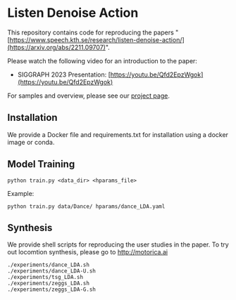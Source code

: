 # Listen Denoise Action
This repository contains code for reproducing the papers "[https://www.speech.kth.se/research/listen-denoise-action/](https://arxiv.org/abs/2211.09707)".

Please watch the following video for an introduction to the paper:
* SIGGRAPH 2023 Presentation: [https://youtu.be/Qfd2EpzWgok](https://youtu.be/Qfd2EpzWgok)

For samples and overview, please see our [project page](https://www.speech.kth.se/research/listen-denoise-action/).

## Installation
We provide a Docker file and requirements.txt for installation using a docker image or conda.

## Model Training
```
python train.py <data_dir> <hparams_file>
```

Example:
```
python train.py data/Dance/ hparams/dance_LDA.yaml
```
## Synthesis
We provide shell scripts for reproducing the user studies in the paper. To try out locomtion synthesis, please go to http://motorica.ai
```
./experiments/dance_LDA.sh
./experiments/dance_LDA-U.sh
./experiments/tsg_LDA.sh
./experiments/zeggs_LDA.sh
./experiments/zeggs_LDA-G.sh
```


